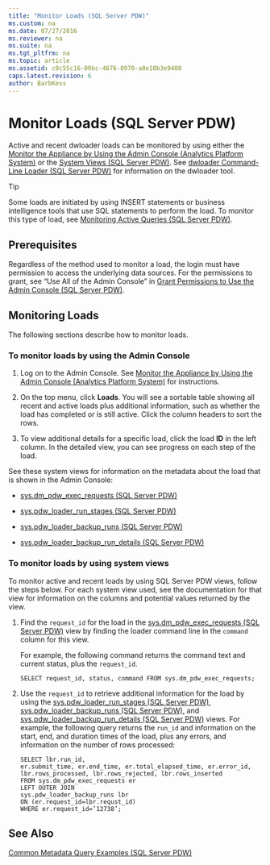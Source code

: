 ```yaml
---
title: "Monitor Loads (SQL Server PDW)"
ms.custom: na
ms.date: 07/27/2016
ms.reviewer: na
ms.suite: na
ms.tgt_pltfrm: na
ms.topic: article
ms.assetid: c0c55c16-00bc-4676-8970-a8e10b3e9408
caps.latest.revision: 6
author: BarbKess
---
```

# Monitor Loads (SQL Server PDW)
Active and recent dwloader loads can be monitored by using either the [Monitor the Appliance by Using the Admin Console &#40;Analytics Platform System&#41;](../../mpp/management/monitor-the-appliance-by-using-the-admin-console-analytics-platform-system.md) or the [System Views &#40;SQL Server PDW&#41;](../../mpp/sqlpdw/system-views-sql-server-pdw.md). See [dwloader Command-Line Loader &#40;SQL Server PDW&#41;](../../mpp/sqlpdw/dwloader-command-line-loader-sql-server-pdw.md) for information on the dwloader tool.  
  
> [!TIP]  
> Some loads are initiated by using INSERT statements or business intelligence tools that use SQL statements to perform the load. To monitor this type of load, see [Monitoring Active Queries &#40;SQL Server PDW&#41;](../../mpp/sqlpdw/monitoring-active-queries-sql-server-pdw.md).  
  
## Prerequisites  
Regardless of the method used to monitor a load, the login must have permission to access the underlying data sources. For the permissions to grant, see “Use All of the Admin Console” in [Grant Permissions to Use the Admin Console &#40;SQL Server PDW&#41;](../../mpp/sqlpdw/grant-permissions-to-use-the-admin-console-sql-server-pdw.md).  
  
## Monitoring Loads  
The following sections describe how to monitor loads.  
  
### To monitor loads by using the Admin Console  
  
1.  Log on to the Admin Console. See [Monitor the Appliance by Using the Admin Console &#40;Analytics Platform System&#41;](../../mpp/management/monitor-the-appliance-by-using-the-admin-console-analytics-platform-system.md) for instructions.  
  
2.  On the top menu, click **Loads**. You will see a sortable table showing all recent and active loads plus additional information, such as whether the load has completed or is still active. Click the column headers to sort the rows.  
  
3.  To view additional details for a specific load, click the load **ID** in the left column. In the detailed view, you can see progress on each step of the load.  
  
See these system views for information on the metadata about the load that is shown in the Admin Console:  
  
-   [sys.dm_pdw_exec_requests &#40;SQL Server PDW&#41;](../../mpp/sqlpdw/sys-dm-pdw-exec-requests-sql-server-pdw.md)  
  
-   [sys.pdw_loader_run_stages &#40;SQL Server PDW&#41;](../../mpp/sqlpdw/sys-pdw-loader-run-stages-sql-server-pdw.md)  
  
-   [sys.pdw_loader_backup_runs &#40;SQL Server PDW&#41;](../../mpp/sqlpdw/sys-pdw-loader-backup-runs-sql-server-pdw.md)  
  
-   [sys.pdw_loader_backup_run_details &#40;SQL Server PDW&#41;](../../mpp/sqlpdw/sys-pdw-loader-backup-run-details-sql-server-pdw.md)  
  
### To monitor loads by using system views  
To monitor active and recent loads by using SQL Server PDW views, follow the steps below. For each system view used, see the documentation for that view for information on the columns and potential values returned by the view.  
  
1.  Find the `request_id` for the load in the [sys.dm_pdw_exec_requests &#40;SQL Server PDW&#41;](../../mpp/sqlpdw/sys-dm-pdw-exec-requests-sql-server-pdw.md) view by finding the loader command line in the `command` column for this view.  
  
    For example, the following command returns the command text and current status, plus the `request_id`.  
  
    ```  
    SELECT request_id, status, command FROM sys.dm_pdw_exec_requests;  
    ```  
  
2.  Use the `request_id` to retrieve additional information for the load by using the [sys.pdw_loader_run_stages &#40;SQL Server PDW&#41;](../../mpp/sqlpdw/sys-pdw-loader-run-stages-sql-server-pdw.md), [sys.pdw_loader_backup_runs &#40;SQL Server PDW&#41;](../../mpp/sqlpdw/sys-pdw-loader-backup-runs-sql-server-pdw.md), and [sys.pdw_loader_backup_run_details &#40;SQL Server PDW&#41;](../../mpp/sqlpdw/sys-pdw-loader-backup-run-details-sql-server-pdw.md) views. For example, the following query returns the `run_id` and information on the start, end, and duration times of the load, plus any errors, and information on the number of rows processed:  
  
    ```  
    SELECT lbr.run_id,   
    er.submit_time, er.end_time, er.total_elapsed_time, er.error_id, lbr.rows_processed, lbr.rows_rejected, lbr.rows_inserted   
    FROM sys.dm_pdw_exec_requests er   
    LEFT OUTER JOIN   
    sys.pdw_loader_backup_runs lbr   
    ON (er.request_id=lbr.requst_id)   
    WHERE er.request_id=’12738’;  
    ```  
  
## See Also  
[Common Metadata Query Examples &#40;SQL Server PDW&#41;](../../mpp/sqlpdw/common-metadata-query-examples-sql-server-pdw.md)  
  
